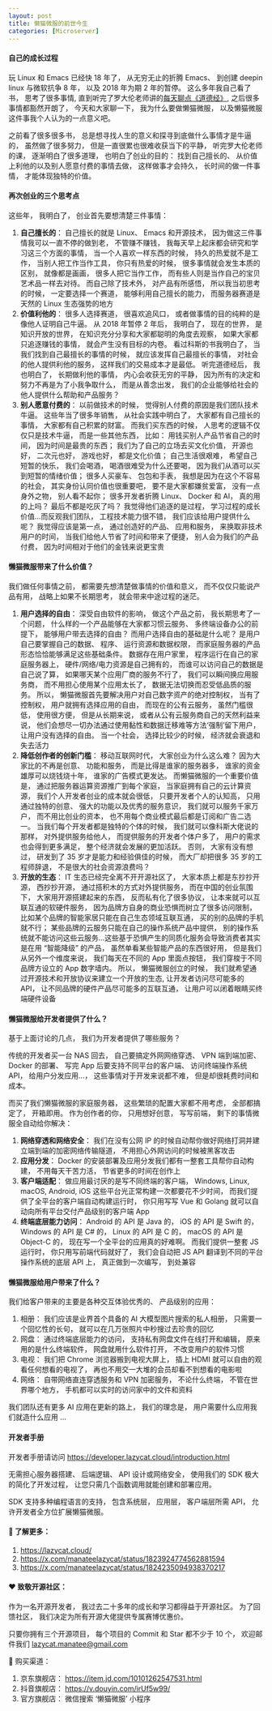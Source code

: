 ```yaml
---
layout: post
title: 懒猫微服的前世今生
categories: [Microserver]
---
```


#### 自己的成长过程
玩 Linux 和 Emacs 已经快 18 年了， 从无穷无止的折腾 Emacs、 到创建 deepin linux 与微软抗争 8 年， 以及 2018 年为期 2 年的暂停。 这么多年我自己看了书， 思考了很多事情, 直到听完了罗大伦老师讲的[每天聊点《道德经》](https://www.ximalaya.com/album/3623979?source=m_jump), 之后很多事情都豁然开朗了， 今天和大家聊一下， 我为什么要做懒猫微服， 以及懒猫微服这件事我个人认为的一点意义吧。

之前看了很多很多书， 总是想寻找人生的意义和探寻到底做什么事情才是牛逼的， 虽然做了很多努力， 但是一直很累也很难收获当下的平静， 听完罗大伦老师的课， 逐渐明白了很多道理， 也明白了创业的目的： 找到自己擅长的、 从价值上利他的以及别人愿意付费的事情去做， 这样做事才会持久， 长时间的做一件事情， 才能体现独特的价值。

#### 再次创业的三个思考点
这些年， 我明白了， 创业首先要想清楚三件事情：

1. **自己擅长的**： 自己擅长的就是 Linux、 Emacs 和开源技术， 因为做这三件事情我可以一直不停的做到老， 不管赚不赚钱， 我每天早上起床都会研究和学习这三个方面的事情， 当一个人喜欢一样东西的时候， 持久的热爱就不是工作， 当别人把工作当作工具， 你只有热爱的时候， 很多事情就会发生本质的区别， 就像都是画画， 很多人把它当作工作， 而有些人则是当作自己的宝贝艺术品一样去对待。 而自己除了技术外， 对产品有所感悟， 所以我当初思考的时候， 一定要选择一个赛道， 能够利用自己擅长的能力， 而服务器赛道是天然的 Linux 生态强势的地方
2. **价值利他的**： 很多人选择赛道， 很喜欢追风口， 或者做事情的目的纯粹的是像他人证明自己牛逼。 从 2018 年暂停 2 年后， 我明白了， 现在的世界， 是知识开放的世界， 在知识充分分享和大家都聪明的角度去观察， 如果大家都只追逐赚钱的事情， 就会产生没有目标的内卷。 看过科斯的书我明白了， 当我们找到自己最擅长的事情的时候， 就应该发挥自己最擅长的事情， 对社会的他人提供利他的服务， 这样我们的交易成本才是最低。 听完道德经后， 我也明白了， 长期做利他的事情， 内心会收获无穷的平静， 因为所有的决定和努力不再是为了小我争取什么， 而是从善念出发， 我们的企业能够给社会的他人提供什么帮助和产品服务？
3. **别人愿意付费的**： 以前做技术的时候， 觉得别人付费的原因是我们团队技术牛逼。 这些年当了很多年销售， 从社会实践中明白了， 大家都有自己擅长的事情， 大家都有自己积累的财富。 而我们买东西的时候， 人思考的逻辑不仅仅只是技术牛逼， 而是一些其他东西， 比如： 用钱买别人产品节省自己的时间， 因为时间是最贵的东西； 我们为了自己的立场去买文化价值， 开源也好， 二次元也好， 游戏也好， 都是文化价值； 自己生活很艰难， 希望自己短暂的快乐， 我们会喝酒， 喝酒很难受为什么还要喝， 因为我们从酒可以买到短暂的情绪价值； 很多人买豪车、 包包和手表， 我想是因为在这个不容易的社会， 其实身份认同价值也很重要吧， 要不是大家都嫌贫爱富， 没有一点身外之物， 别人看不起你； 很多开发者折腾 Linux、 Docker 和 AI， 真的用的上吗？ 最后不都是吃灰了吗？ 我觉得他们追逐的是过程， 学习过程的成长价值...而反观我们团队， 工程技术能力很不错， 我们应该给用户提供什么呢？ 我觉得应该是第一点， 通过创造好的产品、 应用和服务， 来换取非技术用户的时间， 当我们给他人节省了时间和带来了便捷， 别人会为我们的产品付费， 因为时间相对于他们的金钱来说更宝贵

#### 懒猫微服带来了什么价值？
我们做任何事情之前， 都需要先想清楚做事情的价值和意义， 而不仅仅只能说产品有用， 战略上如果不长期思考， 就会带来中途过程的迷茫。

1. **用户选择的自由**： 深受自由软件的影响， 做这个产品之前， 我长期思考了一个问题， 什么样的一个产品能够在大家都习惯云服务、 多终端设备办公的前提下， 能够用户带去选择的自由？ 而用户选择自由的基础是什么呢？ 是用户自己要掌握自己的数据、 程序、 运行资源和数据权限， 而家庭服务器的产品形态恰恰能够满足这些基础条件。 数据存在用户家里， 程序运行在自己的家庭服务器上， 硬件/网络/电力资源是自己拥有的， 而谁可以访问自己的数据是自己说了算， 如果哪天某个应用厂商的服务不行了， 我们可以瞬间换应用服务商， 而不用担心使用某个应用太长了， 数据无法切换而忍受低品质的服务。 所以， 懒猫微服首先要解决用户对自己数字资产的绝对控制权， 当有了控制权， 用户就拥有选择应用的自由， 而现在的公有云服务， 虽然门槛很低， 使用很方便， 但是从长期来说， 或者从公有云服务商自己的天然利益来说， 他们会想尽一切办法通过使用黏性和数据迁移难等方法‘强制’留下用户， 让用户没有选择的自由。 当一个社会， 选择比较少的时候， 经济就会衰退和失去活力
2. **降低创作者的创新门槛**： 移动互联网时代， 大家创业为什么这么难？ 因为大家比的不再是创意、 功能和服务， 而是比得是谁家的服务器多， 谁家的资金雄厚可以烧钱烧十年， 谁家的广告模式更发达。 而懒猫微服的一个重要价值是， 通过把服务器运算资源推广到每个家庭， 当家庭拥有自己的云计算资源， 我们个人开发者创业的成本就会很低， 只要开发者个人的认知高， 只用通过独特的创意、 强大的功能以及优秀的服务意识， 我们就可以服务千家万户， 而不用比创业的资本， 也不用每个商业模式最后都是订阅和广告二选一。 当我们每个开发者都是独特的个体的时候， 我们就可以像科斯大佬说的那样， 对外提供服务给他人， 而提供服务的开发者个体户多了， 用户的需求也会得到更多满足， 整个经济就会发展的更加活跃。 否则， 大家有没有想过， 研发到了 35 岁才是能力和经验俱佳的时候， 而大厂却把很多 35 岁的工程师辞退， 不是很大的社会资源浪费吗？
3. **开放的生态**： IT 生态已经完全离不开开源社区了， 大家本质上都是东抄抄开源， 西抄抄开源， 通过搭积木的方式对外提供服务， 而在中国的创业氛围下， 大家用开源搭建起来的东西， 反而私有化了很多协议， 让本来就可以互联互通的软硬件服务， 因为品牌方自身的商业恐惧而树立了很多访问限制， 比如某个品牌的智能家居只能在自己生态领域互联互通， 买的别的品牌的手机就不行； 某些品牌的云服务只能在自己的操作系统产品中提供， 别的操作系统就不能访问这些云服务...这些基于恐惧产生的同质化服务会导致消费者其实是在用 “智能降级” 的产品， 虽然单看某些智能产品的东西很好用， 但是我们从另外一个维度来说， 我们每天在不同的 App 里面点按钮， 我们穿梭于不同品牌方设立的 App 数字墙内。 所以， 懒猫微服创立的时候， 我们就希望通过开源技术和开放协议来建立一个开放的生态, 让开发者访问尽可能多的 API， 让不同品牌的硬件产品尽可能多的互联互通， 让用户可以闭着眼睛买终端硬件设备

#### 懒猫微服给开发者提供了什么？
基于上面讨论的几点， 我们为开发者提供了哪些服务？

传统的开发者买一台 NAS 回去， 自己要搞定外网网络穿透、 VPN 端到端加密、 Docker 的部署、 写完 App 后要支持不同平台的客户端、 访问终端操作系统 API， 给用户分发应用...， 这些事情对于开发来说都不难， 但是却很耗费时间和成本。 

而买了我们懒猫微服的家庭服务器， 这些繁琐的配置大家都不用考虑， 全部都搞定了， 开箱即用。 作为创作者的你， 只用想好创意， 写写前端， 剩下的事情微服全自动给你解决： 
1. **网络穿透和网络安全**： 我们在没有公网 IP 的时候自动帮你做好网络打洞并建立端到端的加密网络传输隧道， 不用担心外网访问的时候被黑客攻击
2. **应用分发**： Docker 的安装部署及应用分发我们都有一整套工具帮你自动构建， 不用每天干苦力活， 节省更多的时间在创作上
3. **客户端适配**： 做应用最讨厌的是写不同终端的客户端， Windows, Linux, macOS, Android, iOS 这些平台光正常构建一次都要花不少时间， 而我们提供了全平台的客户端自动构建运行时， 你只用写写 Vue 和 Golang 就可以自动向所有平台交付产品级别的客户端 App
4. **终端底层能力访问**： Android 的 API 是 Java 的， iOS 的 API 是 Swift 的， Windows 的 API 是 C# 的， Linux 的 API 是 C 的， macOS 的 API 是 Object-C 的， 现在写一个全平台的应用真的好难啊。 而我们提供一整套 JS 运行时， 你只用写前端代码就好了， 我们会自动把 JS API 翻译到不同的平台操作系统的底层 API 上， 真正做到一次编写， 到处兼容

#### 懒猫微服给用户带来了什么？
我们给客户带来的主要是各种交互体验优秀的、 产品级别的应用：

1. 相册： 我们应该是业界首个具备的 AI 大模型图片搜索的私人相册， 只需要一个回忆性的长句， 就可以在几万张照片中秒搜过去珍贵的回忆
2. 网盘： 通过终端底层能力的访问， 支持私有网盘文件在线打开和编辑， 原来用的是什么终端软件， 网盘就用什么软件打开， 不改变用户的软件习惯
3. 电视： 我们把 Chrome 浏览器搬到电视大屏上， 插上 HDMI 就可以自由的观看任何想看的电视了， 再也不用交一大堆的会员却看不到想看的电影啦
4. 网络： 自带网络直连穿透服务和 VPN 加密服务， 不论什么终端， 不管在世界哪个地方， 手机都可以实时的访问家中的文件和资料

我们团队还有更多 AI 应用在更新的路上， 我们的理念是， 用户需要什么应用我们就造什么应用 ...

#### 开发者手册
开发者手册请访问 https://developer.lazycat.cloud/introduction.html

无需担心服务器搭建、 后端逻辑、 API 设计或网络安全， 使用我们的 SDK 极大的简化了开发过程， 让您只需几个函数调用就能创建和部署应用。

SDK 支持多种编程语言的支持， 包含系统层， 应用层， 客户端层所需 API， 允许开发者全方位扩展懒猫微服。

#### 🧐 了解更多：
1. https://lazycat.cloud/
2. https://x.com/manateelazycat/status/1823924774562881594
3. https://x.com/manateelazycat/status/1824235094938370217

#### ❤️ 致敬开源社区：
作为一名开源开发者， 我过去二十多年的成长和学习都得益于开源社区。 为了回馈社区， 我们决定为所有开源大佬提供专属赛博优惠价。

只要你拥有三个开源项目， 每个项目的 Commit 和 Star 都不少于 10 个， 欢迎邮件我们 lazycat.manatee@gmail.com

🛒 购买渠道：
1. 京东旗舰店： https://item.jd.com/10101262547531.html
2. 抖音旗舰店： https://v.douyin.com/irUf5w99/
3. 官方旗舰店： 微信搜索 ‘懒猫微服’ 小程序
